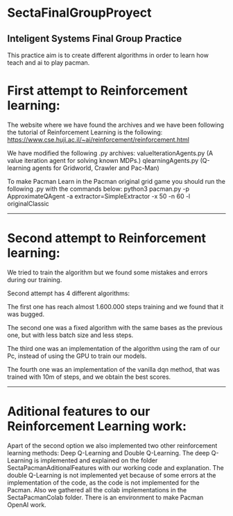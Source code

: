 # SectaFinalGroupProyect
## Inteligent Systems Final Group Practice

This practice aim is to create different algorithms in order to learn how teach and ai to play pacman.

# First attempt to Reinforcement learning: 
The website where we have found the archives and we have been following the tutorial of Reinforcement Learning is the following: https://www.cse.huji.ac.il/~ai/reinforcement/reinforcement.html

We have modified the following .py archives: 
valueIterationAgents.py	(A value iteration agent for solving known MDPs.)
qlearningAgents.py	(Q-learning agents for Gridworld, Crawler and Pac-Man)

To make Pacman Learn in the Pacman original grid game you should run the following .py with the commands below: 
python3 pacman.py -p ApproximateQAgent -a extractor=SimpleExtractor -x 50 -n 60 -l originalClassic

___________________________________________________________________________________________________________________________________

# Second attempt to Reinforcement learning: 
We tried to train the algorithm but we found some mistakes and errors during our training. 

Second attempt has 4 different algorithms:

The first one has reach almost 1.600.000 steps training and we found that it was bugged. 

The second one was a fixed algorithm with the same bases as the previous one, but with less batch size and less steps. 

The third one was an implementation of the algorithm using the ram of our Pc, instead of using the GPU to train our models.

The fourth one was an implementation of the vanilla dqn method, that was trained with 10m of steps, and we obtain the best scores. 


___________________________________________________________________________________________________________________________________
# Aditional features to our Reinforcement Learning work: 

Apart of the second option we also implemented two other reinforcement learning methods: Deep Q-Learning and Double Q-Learning.
The deep Q-Learning is implemented and explained on the folder SectaPacmanAditionalFeatures with our working code and explanation.
The double Q-Learning is not implemented yet because of some errors at the implementation of the code, as the code is not implemented for the Pacman.
Also we gathered all the colab implementations in the SectaPacmanColab folder. There is an environment to make Pacman OpenAI work.
